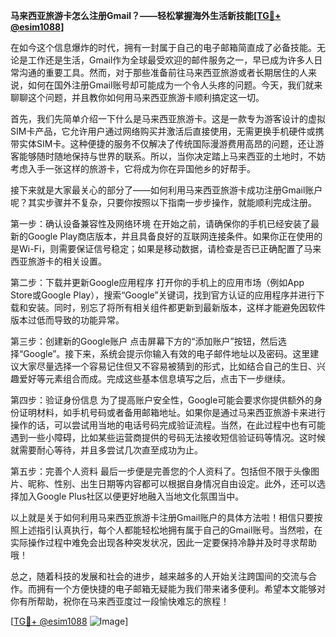 **马来西亚旅游卡怎么注册Gmail？——轻松掌握海外生活新技能[[TG💪+ @esim1088](https://t.me/s/esim1088)]**

在如今这个信息爆炸的时代，拥有一封属于自己的电子邮箱简直成了必备技能。无论是工作还是生活，Gmail作为全球最受欢迎的邮件服务之一，早已成为许多人日常沟通的重要工具。然而，对于那些准备前往马来西亚旅游或者长期居住的人来说，如何在国外注册Gmail账号却可能成为一个令人头疼的问题。今天，我们就来聊聊这个问题，并且教你如何用马来西亚旅游卡顺利搞定这一切。

首先，我们先简单介绍一下什么是马来西亚旅游卡。这是一款专为游客设计的虚拟SIM卡产品，它允许用户通过网络购买并激活后直接使用，无需更换手机硬件或携带实体SIM卡。这种便捷的服务不仅解决了传统国际漫游费用高昂的问题，还让游客能够随时随地保持与世界的联系。所以，当你决定踏上马来西亚的土地时，不妨考虑入手一张这样的旅游卡，它将成为你在异国他乡的好帮手。

接下来就是大家最关心的部分了——如何利用马来西亚旅游卡成功注册Gmail账户呢？其实步骤并不复杂，只要你按照以下指南一步步操作，就能顺利完成注册。

第一步：确认设备兼容性及网络环境
在开始之前，请确保你的手机已经安装了最新的Google Play商店版本，并且具备良好的互联网连接条件。如果你正在使用的是Wi-Fi，则需要保证信号稳定；如果是移动数据，请检查是否已正确配置了马来西亚旅游卡的相关设置。

第二步：下载并更新Google应用程序
打开你的手机上的应用市场（例如App Store或Google Play），搜索“Google”关键词，找到官方认证的应用程序并进行下载和安装。同时，别忘了将所有相关组件都更新到最新版本，这样才能避免因软件版本过低而导致的功能异常。

第三步：创建新的Google账户
点击屏幕下方的“添加账户”按钮，然后选择“Google”。接下来，系统会提示你输入有效的电子邮件地址以及密码。这里建议大家尽量选择一个容易记住但又不容易被猜到的形式，比如结合自己的生日、兴趣爱好等元素组合而成。完成这些基本信息填写之后，点击下一步继续。

第四步：验证身份信息
为了提高账户安全性，Google可能会要求你提供额外的身份证明材料，如手机号码或者备用邮箱地址。如果你是通过马来西亚旅游卡来进行操作的话，可以尝试用当地的电话号码完成验证流程。当然，在此过程中也有可能遇到一些小障碍，比如某些运营商提供的号码无法接收短信验证码等情况。这时候就需要耐心等待，并且多尝试几次直至成功为止。

第五步：完善个人资料
最后一步便是完善您的个人资料了。包括但不限于头像图片、昵称、性别、出生日期等内容都可以根据自身情况自由设定。此外，还可以选择加入Google Plus社区以便更好地融入当地文化氛围当中。

以上就是关于如何利用马来西亚旅游卡注册Gmail账户的具体方法啦！相信只要按照上述指引认真执行，每个人都能轻松地拥有属于自己的Gmail账号。当然啦，在实际操作过程中难免会出现各种突发状况，因此一定要保持冷静并及时寻求帮助哦！

总之，随着科技的发展和社会的进步，越来越多的人开始关注跨国间的交流与合作。而拥有一个方便快捷的电子邮箱无疑能为我们带来诸多便利。希望本文能够对你有所帮助，祝你在马来西亚度过一段愉快难忘的旅程！

[[TG💪+ @esim1088](https://t.me/s/esim1088) ![Image](https://i.postimg.cc/4NQfJmqS/Snipaste-2025-05-13-00-14-12.png)]